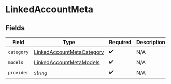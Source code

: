 # LinkedAccountMeta


## Fields

| Field                                                                         | Type                                                                          | Required                                                                      | Description                                                                   |
| ----------------------------------------------------------------------------- | ----------------------------------------------------------------------------- | ----------------------------------------------------------------------------- | ----------------------------------------------------------------------------- |
| `category`                                                                    | [LinkedAccountMetaCategory](../../models/shared/linkedaccountmetacategory.md) | :heavy_check_mark:                                                            | N/A                                                                           |
| `models`                                                                      | [LinkedAccountMetaModels](../../models/shared/linkedaccountmetamodels.md)     | :heavy_check_mark:                                                            | N/A                                                                           |
| `provider`                                                                    | *string*                                                                      | :heavy_check_mark:                                                            | N/A                                                                           |